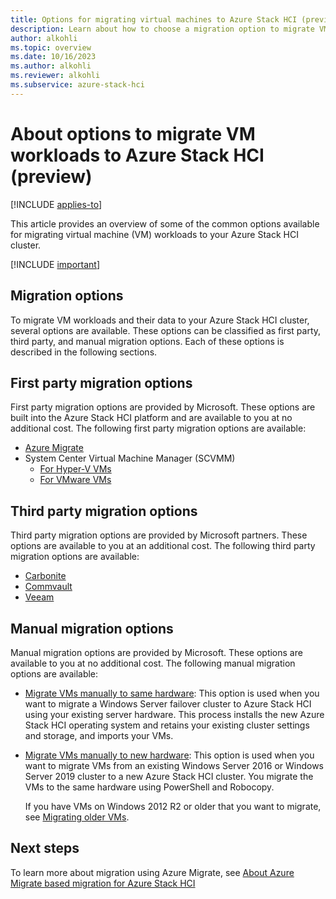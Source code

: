 ```yaml
---
title: Options for migrating virtual machines to Azure Stack HCI (preview)
description: Learn about how to choose a migration option to migrate VM workloads to your Azure Stack HCI cluster (preview).
author: alkohli
ms.topic: overview
ms.date: 10/16/2023
ms.author: alkohli
ms.reviewer: alkohli
ms.subservice: azure-stack-hci
---
```


# About options to migrate VM workloads to Azure Stack HCI (preview)

[!INCLUDE [applies-to](../../includes/hci-applies-to-23h2.md)]

This article provides an overview of some of the common options available for migrating virtual machine (VM) workloads to your Azure Stack HCI cluster.

[!INCLUDE [important](../../includes/hci-preview.md)]


## Migration options

To migrate VM workloads and their data to your Azure Stack HCI cluster, several options are available. These options can be classified as first party, third party, and manual migration options. Each of these options is described in the following sections.

## First party migration options

First party migration options are provided by Microsoft. These options are built into the Azure Stack HCI platform and are available to you at no additional cost. The following first party migration options are available:

- [Azure Migrate](./migration-azure-migrate-hci-overview.md)
- System Center Virtual Machine Manager (SCVMM)
    - [For Hyper-V VMs](/system-center/vmm/deploy-manage-azure-stack-hci?view=sc-vmm-2022&preserve-view=true#step-8-migrate-vms-from-windows-server-to-azure-stack-hci-cluster)
    - [For VMware VMs](/system-center/vmm/deploy-manage-azure-stack-hci?view=sc-vmm-2022&preserve-view=true#step-9-migrate-vmware-workloads-to-azure-stack-hci-cluster-using-scvmm)


## Third party migration options

Third party migration options are provided by Microsoft partners. These options are available to you at an additional cost. The following third party migration options are available:

- [Carbonite](https://www.carbonite.com/business/products/migration/)  
- [Commvault](https://www.commvault.com/) 
- [Veeam](https://www.veeam.com/)  

## Manual migration options

Manual migration options are provided by Microsoft. These options are available to you at no additional cost. The following manual migration options are available:

- [Migrate VMs manually to same hardware](../deploy/migrate-cluster-same-hardware.md): This option is used when you want to migrate a Windows Server failover cluster to Azure Stack HCI using your existing server hardware. This process installs the new Azure Stack HCI operating system and retains your existing cluster settings and storage, and imports your VMs.

- [Migrate VMs manually to new hardware](../deploy/migrate-cluster-new-hardware.md): This option is used when you want to migrate VMs from an existing Windows Server 2016 or Windows Server 2019 cluster to a new Azure Stack HCI cluster. You migrate the VMs to the same hardware using PowerShell and Robocopy.

    If you have VMs on Windows 2012 R2 or older that you want to migrate, see [Migrating older VMs](../deploy/migrate-cluster-new-hardware.md#migrating-older-vms).



## Next steps

To learn more about migration using Azure Migrate, see [About Azure Migrate based migration for Azure Stack HCI ](./migration-azure-migrate-hci-overview.md)
